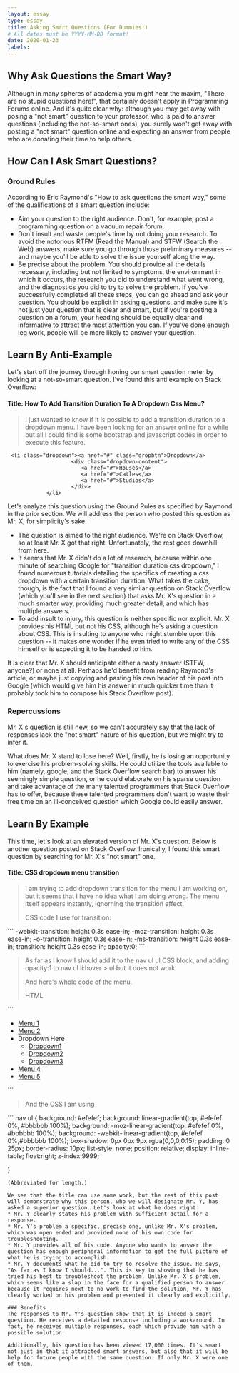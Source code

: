 ```yaml
---
layout: essay
type: essay
title: Asking Smart Questions (For Dummies!)
# All dates must be YYYY-MM-DD format!
date: 2020-01-23
labels:
---
```

## Why Ask Questions the Smart Way?
Although in many spheres of academia you might hear the maxim, "There are no stupid questions here!", that certainly doesn't apply in  Programming Forums online. And it's quite clear why: although you may get away with posing a "not smart" question to your professor, who is paid to answer questions (including the not-so-smart ones), you surely won't get away with posting a "not smart" question online and expecting an answer from people who are donating their time to help others.

## How Can I Ask Smart Questions?
### Ground Rules
According to Eric Raymond's "How to ask questions the smart way," some of the qualifications of a smart question include: 
* Aim your question to the right audience. Don't, for example, post a programming question on a vacuum repair forum.
* Don't insult and waste people's time by not doing your research. To avoid the notorious RTFM (Read the Manual) and STFW (Search the Web) answers, make sure you go through those preliminary measures -- and maybe you'll be able to solve the issue yourself along the way.
* Be precise about the problem. You should provide all the details necessary, including but not limited to symptoms, the environment in which it occurs, the research you did to understand what went wrong, and the diagnostics you did to try to solve the problem.
If you've successfully completed all these steps, you can go ahead and ask your question. You should be explicit in asking questions, and make sure it's not just your question that is clear and smart, but if you're posting a question on a forum, your heading should be equally clear and informative to attract the most attention you can. If you've done enough leg work, people will be more likely to answer your question.


## Learn By Anti-Example
Let's start off the journey through honing our smart question meter by looking at a not-so-smart question. I've found this anti example on Stack Overflow:
#### <b>Title:</b> How To Add Transition Duration To A Dropdown Css Menu?
<blockquote>
  I just wanted to know if it is possible to add a transition duration to a dropdown menu. I have been looking for an answer online for a while but all I could find is some bootstrap and javascript codes in order to execute this feature.
</blockquote>

```
 <li class="dropdown"><a href="#" class="dropbtn">Dropdown</a>
                    <div class="dropdown-content">
                       <a href="#">Houses</a>
                       <a href="#">Catles</a>
                       <a href="#">Studios</a>
                    </div>
            </li>
 ```
Let's analyze this question using the Ground Rules as specified by Raymond in the prior section. We will address the person who posted this question as Mr. X, for simplicity's sake. 
* The question is aimed to the right audience. We're on Stack Overflow, so at least Mr. X got that right. Unfortunately, the rest goes downhill from here.
* It seems that Mr. X didn't do a lot of research, because within one minute of searching Google for "transition duration css dropdown," I found numerous tutorials detailing the specifics of creating a css dropdown with a certain transition duration. What takes the cake, though, is the fact that I found a very similar question on Stack Overflow (which you'll see in the next section) that asks Mr. X's question in a much smarter way, providing much greater detail, and which has multiple answers.
* To add insult to injury, this question is neither specific nor explicit. Mr. X provides his HTML but not his CSS, although he's asking a question about CSS. This is insulting to anyone who might stumble upon this question -- it makes one wonder if he even tried to write any of the CSS himself or is expecting it to be handed to him. 

It is clear that Mr. X should anticipate either a nasty answer (STFW, anyone?) or none at all. Perhaps he'd benefit from reading Raymond's article, or maybe just copying and pasting his own header of his post into Google (which would give him his answer in much quicker time than it probably took him to compose his Stack Overflow post).

### Repercussions
Mr. X's question is still new, so we can't accurately say that the lack of responses lack the "not smart" nature of his question, but we might try to infer it.

What does Mr. X stand to lose here? Well, firstly, he is losing an opportunity to exercise his problem-solving skills. He could utilize the tools available to him (namely, google, and the Stack Overflow search bar) to answer his seemingly simple question, or he could elaborate on his sparse question and take advantage of the many talented programmers that Stack Overflow has to offer, because these talented programmers don't want to waste their free time on an ill-conceived question which Google could easily answer. 

## Learn By Example
This time, let's look at an elevated version of Mr. X's question. Below is another question posted on Stack Overflow. Ironically, I found this smart question by searching for Mr. X's "not smart" one.

#### <b>Title:</b> CSS dropdown menu transition
<blockquote>
  I am trying to add dropdown transition for the menu I am working on, but it seems that I have no idea what I am doing wrong. The menu itself appears instantly, ignorning the transition effect.

CSS code I use for transition:
</blockquote>
```
-webkit-transition: height 0.3s ease-in;
-moz-transition: height 0.3s ease-in;
-o-transition: height 0.3s ease-in;
-ms-transition: height 0.3s ease-in;
transition: height 0.3s ease-in;
opacity:0;
```
<blockquote>
  As far as I know I should add it to the nav ul ul CSS block, and adding opacity:1 to nav ul li:hover > ul but it does not work.

And here's whole code of the menu.

HTML
</blockquote>
```
<nav>
    <ul>
        <li><a href="http://www.www.com/">Menu 1</a></li>
        <li><a href="http://www.www.com/">Menu 2</a></li>
        <li><a>Dropdown Here</a>
            <ul>
                <li><a href="http://www.www.com/">Dropdown1</a></li>
                <li><a href="http://www.www.com/">Dropdown2</a></li>
                <li><a href="http://www.www.com/">Dropdown3</a></li>
            </ul>
        </li>
        <li><a href="http://www.www.com/">Menu 4</a></li>
        <li><a href="http://www.www.com/">Menu 5</a></li>
    </ul>
</nav>
```
<blockquote>
  And the CSS I am using
</blockquote>
```
nav ul {
    background: #efefef; 
    background: linear-gradient(top, #efefef 0%, #bbbbbb 100%);  
    background: -moz-linear-gradient(top, #efefef 0%, #bbbbbb 100%); 
    background: -webkit-linear-gradient(top, #efefef 0%,#bbbbbb 100%); 
    box-shadow: 0px 0px 9px rgba(0,0,0,0.15);
    padding: 0 25px;
    border-radius: 10px;  
    list-style: none;
    position: relative;
    display: inline-table;
    float:right;
    z-index:9999;

}
```
(Abbreviated for length.)

We see that the title can use some work, but the rest of this post will demonstrate why this person, who we will designate Mr. Y, has asked a superior question. Let's look at what he does right:
* Mr. Y clearly states his problem with sufficient detail for a response.
* Mr. Y's problem a specific, precise one, unlike Mr. X's problem, which was open ended and provided none of his own code for troubleshooting.
* Mr. Y provides all of his code. Anyone who wants to answer the question has enough peripheral information to get the full picture of what he is trying to accomplish.
* Mr. Y documents what he did to try to resolve the issue. He says, "As far as I know I should...". This is key to showing that he has tried his best to troubleshoot the problem. Unlike Mr. X's problem, which seems like a slap in the face for a qualified person to answer because it requires next to no work to find the solution, Mr. Y has clearly worked on his problem and presented it clearly and explicitly.

### Benefits
The responses to Mr. Y's question show that it is indeed a smart question. He receives a detailed response including a workaround. In fact, he receives multiple responses, each which provide him with a possible solution.

Additionally, his question has been viewed 17,000 times. It's smart not just in that it attracted smart answers, but also that it will be help for future people with the same question. If only Mr. X were one of them.

